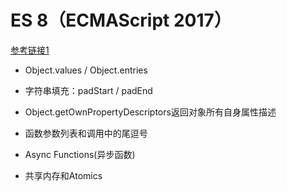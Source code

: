 # ES 8（ECMAScript 2017）

[参考链接1](https://www.jianshu.com/p/a138a525c287)

- Object.values / Object.entries

- 字符串填充：padStart / padEnd

- Object.getOwnPropertyDescriptors返回对象所有自身属性描述

- 函数参数列表和调用中的尾逗号

- Async Functions(异步函数)

- 共享内存和Atomics
